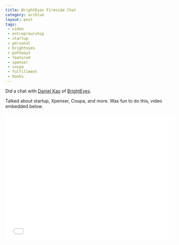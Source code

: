 ```yaml
---
title: BrightEyes Fireside Chat
category: archive
layout: post
tags:
 - video
 - entrepreurship
 - startup
 - personal
 - brighteyes
 - pathways
 - featured
 - xpenser
 - coupa
 - fulfillment
 - books
---
```


Did a chat with [Daniel Kao](https://twitter.com/diplateevo) of [BrightEyes](http://brighteyes-students.org/).

Talked about startup, Xpenser, Coupa, and more. Was fun to do this, video embedded below.

<div>
  <p><iframe width="532" height="400" src="//www.youtube.com/embed/lUPOfTd-RnE" frameborder="0" allowfullscreen="allowfullscreen"> </iframe></p>
</div>